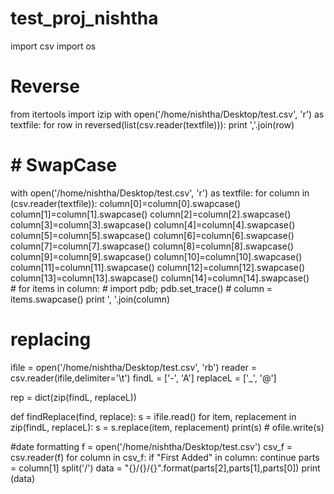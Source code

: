 # test_proj_nishtha
import csv
import os
# Reverse
from itertools import izip
with open('/home/nishtha/Desktop/test.csv', 'r') as textfile:
    for row in reversed(list(csv.reader(textfile))):
       print ','.join(row)

# # SwapCase 
with open('/home/nishtha/Desktop/test.csv', 'r') as textfile:
   for column in (csv.reader(textfile)):
       column[0]=column[0].swapcase()
       column[1]=column[1].swapcase()
       column[2]=column[2].swapcase()
       column[3]=column[3].swapcase()
       column[4]=column[4].swapcase()
       column[5]=column[5].swapcase()
       column[6]=column[6].swapcase()
       column[7]=column[7].swapcase()
       column[8]=column[8].swapcase()
       column[9]=column[9].swapcase()
       column[10]=column[10].swapcase()
       column[11]=column[11].swapcase()
       column[12]=column[12].swapcase()
       column[13]=column[13].swapcase()
       column[14]=column[14].swapcase()    
    #    for items in column:
    #        import pdb; pdb.set_trace()
    #        column = items.swapcase()
       print ', '.join(column) 

# replacing
ifile = open('/home/nishtha/Desktop/test.csv', 'rb')
reader = csv.reader(ifile,delimiter='\t')
findL = ['-', 'A']
replaceL = ['_', '@']

rep = dict(zip(findL, replaceL))

def findReplace(find, replace):
    s = ifile.read()
    for item, replacement in zip(findL, replaceL):
        s = s.replace(item, replacement)
        print(s)
    # ofile.write(s)

#date formatting
f = open('/home/nishtha/Desktop/test.csv')
csv_f = csv.reader(f)
for column in csv_f:
    if "First Added" in column: continue
    parts = column[1]
    split('/')
    data = "{}/{}/{}".format(parts[2],parts[1],parts[0])
print (data)
